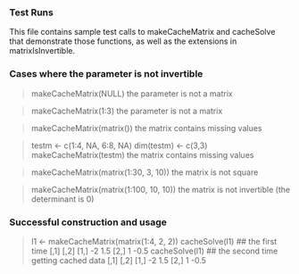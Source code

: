 ### Test Runs

This file contains sample test calls to makeCacheMatrix and cacheSolve that demonstrate 
those functions, as well as the extensions in matrixIsInvertible.


### Cases where the parameter is not invertible

> makeCacheMatrix(NULL)
the parameter is not a matrix


> makeCacheMatrix(1:3)
the parameter is not a matrix


> makeCacheMatrix(matrix())
the matrix contains missing values


> testm <- c(1:4, NA, 6:8, NA)
> dim(testm) <- c(3,3)
> makeCacheMatrix(testm)
the matrix contains missing values


> makeCacheMatrix(matrix(1:30, 3, 10))
the matrix is not square


> makeCacheMatrix(matrix(1:100, 10, 10))
the matrix is not invertible (the determinant is 0)


### Successful construction and usage

> l1 <- makeCacheMatrix(matrix(1:4, 2, 2))
> cacheSolve(l1)   ## the first time
     [,1] [,2]
[1,]   -2  1.5
[2,]    1 -0.5
> cacheSolve(l1)   ## the second time
getting cached data
     [,1] [,2]
[1,]   -2  1.5
[2,]    1 -0.5

